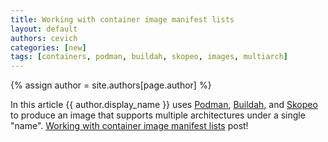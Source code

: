 ```yaml
---
title: Working with container image manifest lists
layout: default
authors: cevich
categories: [new]
tags: [containers, podman, buildah, skopeo, images, multiarch]
---
```

{% assign author = site.authors[page.author] %}

In this article {{ author.display_name }} uses
[Podman](https://github.com/containers/podman),
[Buildah](https://github.com/containers/buildah),
and
[Skopeo](https://github.com/containers/skopeo)
to produce an image that supports multiple architectures
under a single "name".
[Working with container image manifest lists](https://podman.io/blogs/2021/10/11/multiarch.html) post!
